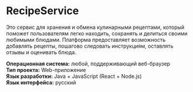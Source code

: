 # RecipeService

Это сервис для хранения и обмена кулинарными рецептами, который поможет пользователям легко находить, сохранять и делиться своими любимыми блюдами. Платформа предоставляет возможность добавлять рецепты, пошагово следовать инструкциям, оставлять отзывы и оценивать блюда.

**Операционная система:** любой, поддерживающий веб-браузер  
**Тип проекта:** Web-приложение  
**Язык разработки:** Java + JavaScript (React + Node.js)  
**Язык интерфейса:** русский
